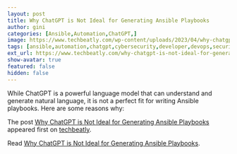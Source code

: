```yaml
---
layout: post
title: Why ChatGPT is Not Ideal for Generating Ansible Playbooks
author: gini
categories: [Ansible,Automation,ChatGPT,]
image: https://www.techbeatly.com/wp-content/uploads/2023/04/why-chatgpt-is-not-ideal-for-generating-ansible-playbooks-1024x576.png
tags: [ansible,automation,chatgpt,cybersecurity,developer,devops,security,ansible playbook and chatgpt,chatgpt for ansible,chatgpt for ansible playbook,chatgpt for devops,why chatgpt cannot be used for ansible,]
ext_url: https://www.techbeatly.com/why-chatgpt-is-not-ideal-for-generating-ansible-playbooks/
show-avatar: true
featured: false
hidden: false
---
```


<p>While ChatGPT is a powerful language model that can understand and generate natural language, it is not a perfect fit for writing Ansible playbooks. Here are some reasons why:</p>
<p>The post <a href="https://www.techbeatly.com/why-chatgpt-is-not-ideal-for-generating-ansible-playbooks/">Why ChatGPT is Not Ideal for Generating Ansible Playbooks</a> appeared first on <a href="https://www.techbeatly.com">techbeatly</a>.</p>

Read [Why ChatGPT is Not Ideal for Generating Ansible Playbooks](https://www.techbeatly.com/why-chatgpt-is-not-ideal-for-generating-ansible-playbooks/).